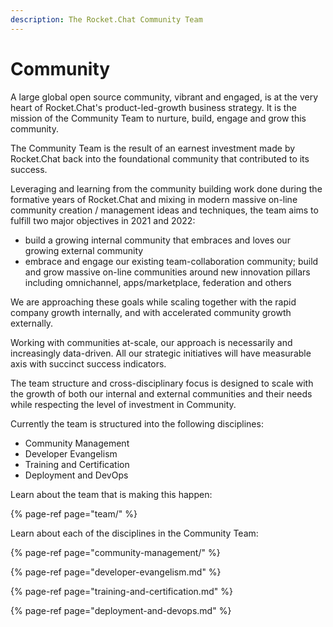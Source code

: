 ```yaml
---
description: The Rocket.Chat Community Team
---
```


# Community

A large global open source community, vibrant and engaged, is at the very heart of Rocket.Chat's product-led-growth business strategy. It is the mission of the Community Team to nurture, build, engage and grow this community.

The Community Team is the result of an earnest investment made by Rocket.Chat back into the foundational community that contributed to its success.

Leveraging and learning from the community building work done during the formative years of Rocket.Chat and mixing in modern massive on-line community creation / management ideas and techniques, the team aims to fulfill two major objectives in 2021 and 2022:

* build a growing internal community that embraces and loves our growing external community
* embrace and engage our existing team-collaboration community;  build and grow massive on-line communities around new innovation pillars including omnichannel, apps/marketplace, federation and others

We are approaching these goals while scaling together with the rapid company growth internally, and with accelerated community growth externally.

Working with communities at-scale, our approach is necessarily and increasingly data-driven. All our strategic initiatives will have measurable axis with succinct success indicators.

The team structure and cross-disciplinary focus is designed to scale with the growth of both our internal and external communities and their needs while respecting the level of investment in Community.

Currently the team is structured into the following disciplines:

* Community Management
* Developer Evangelism
* Training and Certification
* Deployment and DevOps

Learn about the team that is making this happen:

{% page-ref page="team/" %}

Learn about each of the disciplines in the Community Team:

{% page-ref page="community-management/" %}

{% page-ref page="developer-evangelism.md" %}

{% page-ref page="training-and-certification.md" %}

{% page-ref page="deployment-and-devops.md" %}

